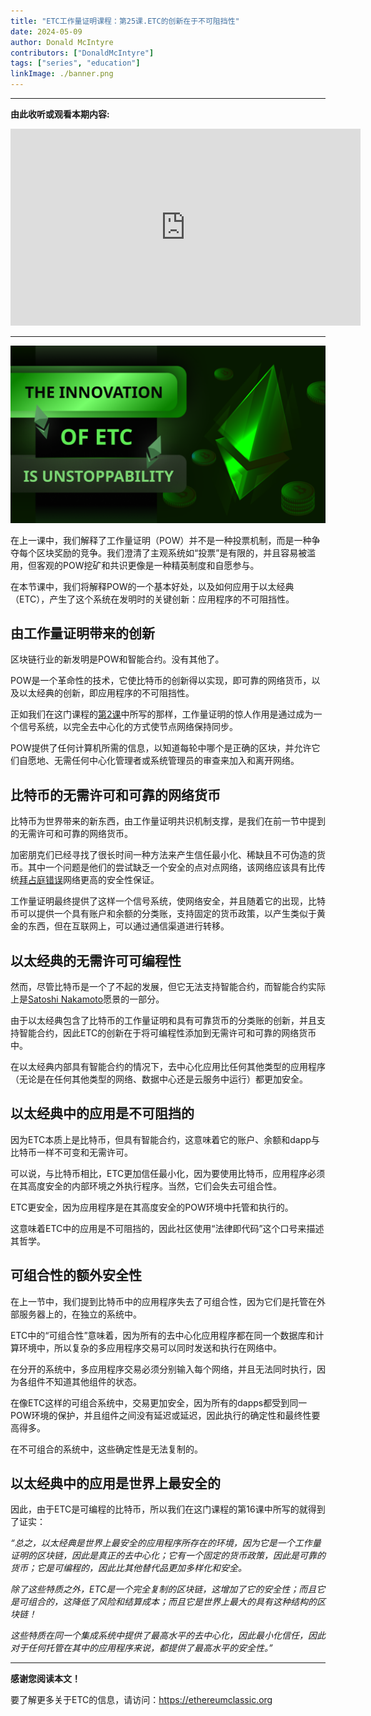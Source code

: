 ```yaml
---
title: "ETC工作量证明课程：第25课.ETC的创新在于不可阻挡性"
date: 2024-05-09
author: Donald McIntyre
contributors: ["DonaldMcIntyre"]
tags: ["series", "education"]
linkImage: ./banner.png
---
```


---
**由此收听或观看本期内容:**

<iframe width="560" height="315" src="https://www.youtube.com/embed/eaNNOLm3zPM" title="YouTube video player" frameborder="0" allow="accelerometer; autoplay; clipboard-write; encrypted-media; gyroscope; picture-in-picture; web-share" allowfullscreen></iframe>

---

![](./banner.png)

在上一课中，我们解释了工作量证明（POW）并不是一种投票机制，而是一种争夺每个区块奖励的竞争。我们澄清了主观系统如“投票”是有限的，并且容易被滥用，但客观的POW挖矿和共识更像是一种精英制度和自愿参与。

在本节课中，我们将解释POW的一个基本好处，以及如何应用于以太经典（ETC），产生了这个系统在发明时的关键创新：应用程序的不可阻挡性。

## 由工作量证明带来的创新

区块链行业的新发明是POW和智能合约。没有其他了。

POW是一个革命性的技术，它使比特币的创新得以实现，即可靠的网络货币，以及以太经典的创新，即应用程序的不可阻挡性。

正如我们在这门课程的[第2课](https://ethereumclassic.org/blog/2023-11-16-etc-proof-of-work-course-2-what-didnt-exist-was-a-secure-consensus-mechanism)中所写的那样，工作量证明的惊人作用是通过成为一个信号系统，以完全去中心化的方式使节点网络保持同步。

POW提供了任何计算机所需的信息，以知道每轮中哪个是正确的区块，并允许它们自愿地、无需任何中心化管理者或系统管理员的审查来加入和离开网络。

## 比特币的无需许可和可靠的网络货币

比特币为世界带来的新东西，由工作量证明共识机制支撑，是我们在前一节中提到的无需许可和可靠的网络货币。

加密朋克们已经寻找了很长时间一种方法来产生信任最小化、稀缺且不可伪造的货币。其中一个问题是他们的尝试缺乏一个安全的点对点网络，该网络应该具有比传统[拜占庭错误](https://en.wikipedia.org/wiki/Byzantine_fault)网络更高的安全性保证。

工作量证明最终提供了这样一个信号系统，使网络安全，并且随着它的出现，比特币可以提供一个具有账户和余额的分类账，支持固定的货币政策，以产生类似于黄金的东西，但在互联网上，可以通过通信渠道进行转移。

## 以太经典的无需许可可编程性

然而，尽管比特币是一个了不起的发展，但它无法支持智能合约，而智能合约实际上是[Satoshi Nakamoto](https://ethereumclassic.org/blog/2023-12-14-etc-proof-of-work-course-6-etc-is-btc-philosophy-with-eth-technology)愿景的一部分。

由于以太经典包含了比特币的工作量证明和具有可靠货币的分类账的创新，并且支持智能合约，因此ETC的创新在于将可编程性添加到无需许可和可靠的网络货币中。

在以太经典内部具有智能合约的情况下，去中心化应用比任何其他类型的应用程序（无论是在任何其他类型的网络、数据中心还是云服务中运行）都更加安全。

## 以太经典中的应用是不可阻挡的

因为ETC本质上是比特币，但具有智能合约，这意味着它的账户、余额和dapp与比特币一样不可变和无需许可。

可以说，与比特币相比，ETC更加信任最小化，因为要使用比特币，应用程序必须在其高度安全的内部环境之外执行程序。当然，它们会失去可组合性。

ETC更安全，因为应用程序是在其高度安全的POW环境中托管和执行的。

这意味着ETC中的应用是不可阻挡的，因此社区使用“法律即代码”这个口号来描述其哲学。

## 可组合性的额外安全性

在上一节中，我们提到比特币中的应用程序失去了可组合性，因为它们是托管在外部服务器上的，在独立的系统中。

ETC中的“可组合性”意味着，因为所有的去中心化应用程序都在同一个数据库和计算环境中，所以复杂的多应用程序交易可以同时发送和执行在网络中。

在分开的系统中，多应用程序交易必须分别输入每个网络，并且无法同时执行，因为各组件不知道其他组件的状态。

在像ETC这样的可组合系统中，交易更加安全，因为所有的dapps都受到同一POW环境的保护，并且组件之间没有延迟或延迟，因此执行的确定性和最终性要高得多。

在不可组合的系统中，这些确定性是无法复制的。

## 以太经典中的应用是世界上最安全的

因此，由于ETC是可编程的比特币，所以我们在这门课程的第16课中所写的就得到了证实：

*“总之，以太经典是世界上最安全的应用程序所存在的环境，因为它是一个工作量证明的区块链，因此是真正的去中心化；它有一个固定的货币政策，因此是可靠的货币；它是可编程的，因此比其他替代品更加多样化和安全。*

*除了这些特质之外，ETC是一个完全复制的区块链，这增加了它的安全性；而且它是可组合的，这降低了风险和结算成本；而且它是世界上最大的具有这种结构的区块链！*

*这些特质在同一个集成系统中提供了最高水平的去中心化，因此最小化信任，因此对于任何托管在其中的应用程序来说，都提供了最高水平的安全性。”*

---

**感谢您阅读本文！**

要了解更多关于ETC的信息，请访问：https://ethereumclassic.org
